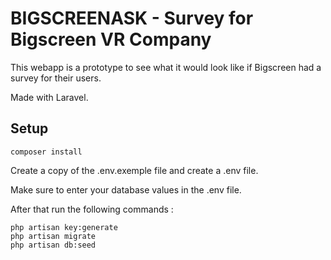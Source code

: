 # BIGSCREENASK - Survey for Bigscreen VR Company

This webapp is a prototype to see what it would look like if Bigscreen had a survey for their users.

Made with Laravel.

## Setup

`composer install`

Create a copy of the .env.exemple file and create a .env file.

Make sure to enter your database values in the .env file.

After that run the following commands :

`php artisan key:generate`\
`php artisan migrate`\
`php artisan db:seed`